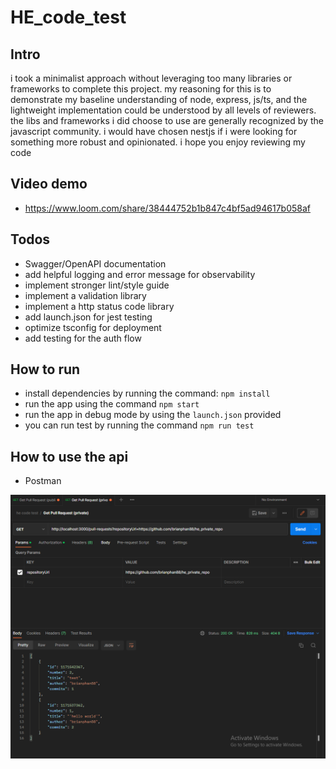 # HE_code_test

## Intro
i took a minimalist approach without leveraging too many libraries or frameworks to complete this project. my reasoning for this is to demonstrate my baseline understanding of node, express, js/ts, and the lightweight implementation could be understood by all levels of reviewers. the libs and frameworks i did choose to use are generally recognized by the javascript community. i would have chosen nestjs if i were looking for something more robust and opinionated. i hope you enjoy reviewing my code

## Video demo 
 * https://www.loom.com/share/38444752b1b847c4bf5ad94617b058af

## Todos
  * Swagger/OpenAPI documentation
  * add helpful logging and error message for observability
  * implement stronger lint/style guide
  * implement a validation library
  * implement a http status code library
  * add launch.json for jest testing
  * optimize tsconfig for deployment
  * add testing for the auth flow

## How to run
 * install dependencies by running the command: `npm install`
 * run the app using the command `npm start`
 * run the app in debug mode by using the `launch.json` provided
 * you can run test by running the command `npm run test`

## How to use the api
  * Postman

  ![alt text](./how-to-use.PNG "How to use")
